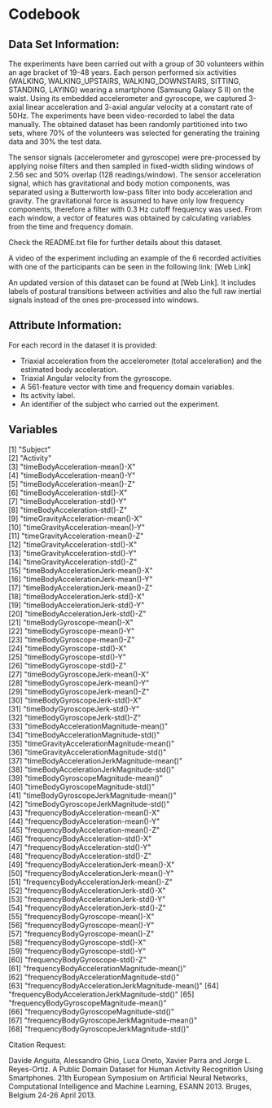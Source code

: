 # Codebook

## Data Set Information:

The experiments have been carried out with a group of 30 volunteers within an age bracket of 19-48 years. Each person performed six activities (WALKING, WALKING_UPSTAIRS, WALKING_DOWNSTAIRS, SITTING, STANDING, LAYING) wearing a smartphone (Samsung Galaxy S II) on the waist. Using its embedded accelerometer and gyroscope, we captured 3-axial linear acceleration and 3-axial angular velocity at a constant rate of 50Hz. The experiments have been video-recorded to label the data manually. The obtained dataset has been randomly partitioned into two sets, where 70% of the volunteers was selected for generating the training data and 30% the test data. 

The sensor signals (accelerometer and gyroscope) were pre-processed by applying noise filters and then sampled in fixed-width sliding windows of 2.56 sec and 50% overlap (128 readings/window). The sensor acceleration signal, which has gravitational and body motion components, was separated using a Butterworth low-pass filter into body acceleration and gravity. The gravitational force is assumed to have only low frequency components, therefore a filter with 0.3 Hz cutoff frequency was used. From each window, a vector of features was obtained by calculating variables from the time and frequency domain.

Check the README.txt file for further details about this dataset. 

A video of the experiment including an example of the 6 recorded activities with one of the participants can be seen in the following link: [Web Link]

An updated version of this dataset can be found at [Web Link]. It includes labels of postural transitions between activities and also the full raw inertial signals instead of the ones pre-processed into windows.

## Attribute Information:

For each record in the dataset it is provided: 
- Triaxial acceleration from the accelerometer (total acceleration) and the estimated body acceleration. 
- Triaxial Angular velocity from the gyroscope. 
- A 561-feature vector with time and frequency domain variables. 
- Its activity label. 
- An identifier of the subject who carried out the experiment.

## Variables

 [1] "Subject"                                      
 [2] "Activity"                                     
 [3] "timeBodyAcceleration-mean()-X"                
 [4] "timeBodyAcceleration-mean()-Y"                
 [5] "timeBodyAcceleration-mean()-Z"                
 [6] "timeBodyAcceleration-std()-X"                 
 [7] "timeBodyAcceleration-std()-Y"                 
 [8] "timeBodyAcceleration-std()-Z"                 
 [9] "timeGravityAcceleration-mean()-X"             
[10] "timeGravityAcceleration-mean()-Y"             
[11] "timeGravityAcceleration-mean()-Z"             
[12] "timeGravityAcceleration-std()-X"              
[13] "timeGravityAcceleration-std()-Y"              
[14] "timeGravityAcceleration-std()-Z"              
[15] "timeBodyAccelerationJerk-mean()-X"            
[16] "timeBodyAccelerationJerk-mean()-Y"            
[17] "timeBodyAccelerationJerk-mean()-Z"            
[18] "timeBodyAccelerationJerk-std()-X"             
[19] "timeBodyAccelerationJerk-std()-Y"             
[20] "timeBodyAccelerationJerk-std()-Z"             
[21] "timeBodyGyroscope-mean()-X"                   
[22] "timeBodyGyroscope-mean()-Y"                   
[23] "timeBodyGyroscope-mean()-Z"                   
[24] "timeBodyGyroscope-std()-X"                    
[25] "timeBodyGyroscope-std()-Y"                    
[26] "timeBodyGyroscope-std()-Z"                    
[27] "timeBodyGyroscopeJerk-mean()-X"               
[28] "timeBodyGyroscopeJerk-mean()-Y"               
[29] "timeBodyGyroscopeJerk-mean()-Z"               
[30] "timeBodyGyroscopeJerk-std()-X"                
[31] "timeBodyGyroscopeJerk-std()-Y"                
[32] "timeBodyGyroscopeJerk-std()-Z"                
[33] "timeBodyAccelerationMagnitude-mean()"         
[34] "timeBodyAccelerationMagnitude-std()"          
[35] "timeGravityAccelerationMagnitude-mean()"      
[36] "timeGravityAccelerationMagnitude-std()"       
[37] "timeBodyAccelerationJerkMagnitude-mean()"     
[38] "timeBodyAccelerationJerkMagnitude-std()"      
[39] "timeBodyGyroscopeMagnitude-mean()"            
[40] "timeBodyGyroscopeMagnitude-std()"             
[41] "timeBodyGyroscopeJerkMagnitude-mean()"        
[42] "timeBodyGyroscopeJerkMagnitude-std()"         
[43] "frequencyBodyAcceleration-mean()-X"           
[44] "frequencyBodyAcceleration-mean()-Y"           
[45] "frequencyBodyAcceleration-mean()-Z"           
[46] "frequencyBodyAcceleration-std()-X"            
[47] "frequencyBodyAcceleration-std()-Y"            
[48] "frequencyBodyAcceleration-std()-Z"            
[49] "frequencyBodyAccelerationJerk-mean()-X"       
[50] "frequencyBodyAccelerationJerk-mean()-Y"       
[51] "frequencyBodyAccelerationJerk-mean()-Z"       
[52] "frequencyBodyAccelerationJerk-std()-X"        
[53] "frequencyBodyAccelerationJerk-std()-Y"        
[54] "frequencyBodyAccelerationJerk-std()-Z"        
[55] "frequencyBodyGyroscope-mean()-X"              
[56] "frequencyBodyGyroscope-mean()-Y"              
[57] "frequencyBodyGyroscope-mean()-Z"              
[58] "frequencyBodyGyroscope-std()-X"               
[59] "frequencyBodyGyroscope-std()-Y"               
[60] "frequencyBodyGyroscope-std()-Z"               
[61] "frequencyBodyAccelerationMagnitude-mean()"    
[62] "frequencyBodyAccelerationMagnitude-std()"     
[63] "frequencyBodyAccelerationJerkMagnitude-mean()"
[64] "frequencyBodyAccelerationJerkMagnitude-std()" 
[65] "frequencyBodyGyroscopeMagnitude-mean()"       
[66] "frequencyBodyGyroscopeMagnitude-std()"        
[67] "frequencyBodyGyroscopeJerkMagnitude-mean()"   
[68] "frequencyBodyGyroscopeJerkMagnitude-std()"  

Citation Request:

Davide Anguita, Alessandro Ghio, Luca Oneto, Xavier Parra and Jorge L. Reyes-Ortiz. A Public Domain Dataset for Human Activity Recognition Using Smartphones. 21th European Symposium on Artificial Neural Networks, Computational Intelligence and Machine Learning, ESANN 2013. Bruges, Belgium 24-26 April 2013.
